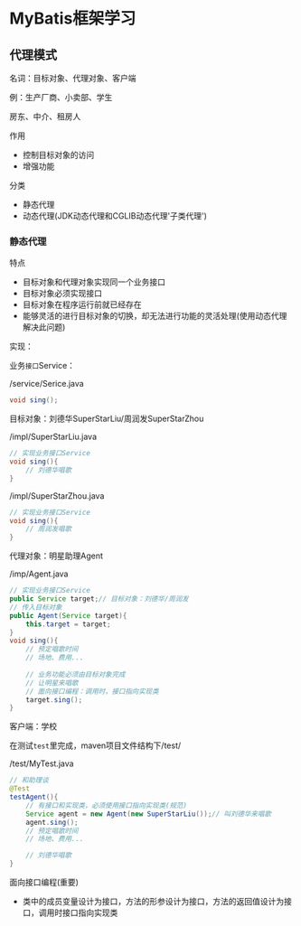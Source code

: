 # MyBatis框架学习

## 代理模式

名词：目标对象、代理对象、客户端

例：生产厂商、小卖部、学生

房东、中介、租房人

作用

- 控制目标对象的访问
- 增强功能

分类

- 静态代理
- 动态代理(JDK动态代理和CGLIB动态代理'子类代理')

### 静态代理

特点

- 目标对象和代理对象实现同一个业务接口
- 目标对象必须实现接口
- 目标对象在程序运行前就已经存在
- 能够灵活的进行目标对象的切换，却无法进行功能的灵活处理(使用动态代理解决此问题)

实现：

业务`接口`Service：

/service/Serice.java

~~~java
void sing();
~~~

目标对象：刘德华SuperStarLiu/周润发SuperStarZhou

/impl/SuperStarLiu.java

~~~java
// 实现业务接口Service
void sing(){
    // 刘德华唱歌
}
~~~

/impl/SuperStarZhou.java

```java
// 实现业务接口Service
void sing(){
    // 周润发唱歌
}
```



代理对象：明星助理Agent

/imp/Agent.java

```java
// 实现业务接口Service
public Service target;// 目标对象：刘德华/周润发
// 传入目标对象
public Agent(Service target){
    this.target = target;
}
void sing(){
    // 预定唱歌时间
    // 场地、费用...
    
    // 业务功能必须由目标对象完成
    // 让明星来唱歌
    // 面向接口编程：调用时，接口指向实现类
    target.sing();
}
```

客户端：学校

在测试`test`里完成，maven项目文件结构下/test/

/test/MyTest.java

```java
// 和助理谈
@Test
testAgent(){
    // 有接口和实现类，必须使用接口指向实现类(规范)
    Service agent = new Agent(new SuperStarLiu());// 叫刘德华来唱歌
    agent.sing();
    // 预定唱歌时间
    // 场地、费用...

    // 刘德华唱歌
}
```



面向接口编程(重要)

- 类中的成员变量设计为接口，方法的形参设计为接口，方法的返回值设计为接口，调用时接口指向实现类

